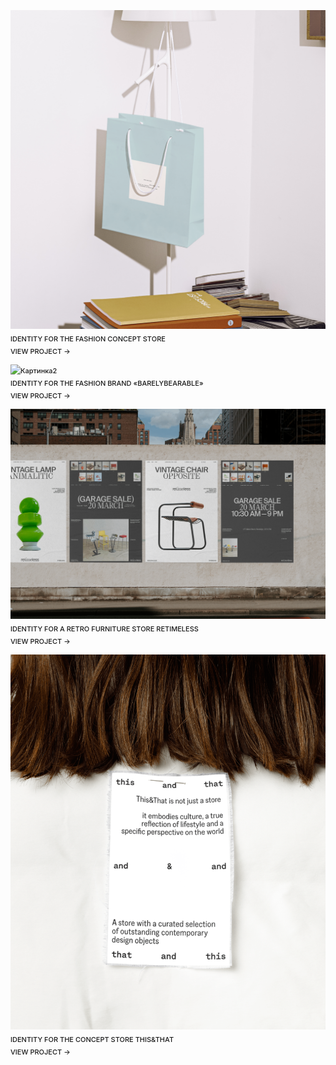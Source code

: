 ![Картинка](image3.png)
<br>IDENTITY FOR THE FASHION CONCEPT STORE
<br>VIEW PROJECT →

![Картинка2](980497193048809.65e5c726574fc.png)
<br>IDENTITY FOR THE FASHION BRAND «BARELYBEARABLE»
<br>VIEW PROJECT →

![Картинка3](a07094167553747.642be5d964ab3.png)
<br>IDENTITY FOR A RETRO FURNITURE STORE RETIMELESS
<br>VIEW PROJECT →

![Картинка3](e64ae2189707623.65afaa5d98e1b.png)
<br>IDENTITY FOR THE CONCEPT STORE THIS&THAT
<br>VIEW PROJECT →

<style>
p {
font-family: 'Inter', sans-serif; font-size: 11px; line-height: 20px; font-weight: 520;"
}
</style>
